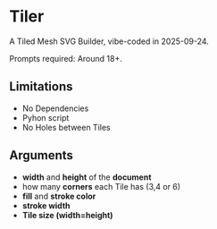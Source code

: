 # Tiler
A Tiled Mesh SVG Builder, vibe-coded in 2025-09-24.

Prompts required: Around 18+.

## Limitations
- No Dependencies
- Pyhon script
- No Holes between Tiles

## Arguments
- **width** and **height** of the **document**
- how many **corners** each Tile has (3,4 or 6)
- **fill** and **stroke color**
- **stroke width**
- **Tile size (width=height)**
